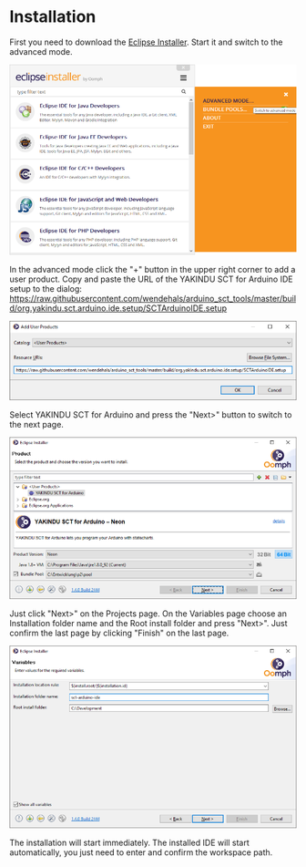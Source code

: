 # Installation

First you need to download the [Eclipse Installer](https://www.eclipse.org/downloads/). Start it and switch to the advanced mode.

![Installer - Switch to Advanced Mode](screenshots/Installer_AdvancedMode.png)

In the advanced mode click the "+" button in the upper right corner to add a user product. Copy and paste the URL of the YAKINDU SCT for Arduino IDE setup to the dialog:
https://raw.githubusercontent.com/wendehals/arduino_sct_tools/master/build/org.yakindu.sct.arduino.ide.setup/SCTArduinoIDE.setup

![Installer - Add the YAKINDU SCT for Arduino IDE setup to the user products](screenshots/Installer_AddUserProduct.png)

Select YAKINDU SCT for Arduino and press the "Next>" button to switch to the next page.  

![Installer - YAKINDU SCT for Arduino IDE](screenshots/Installer_UserProductSetup.png)

Just click "Next>" on the Projects page. On the Variables page choose an Installation folder name and the Root install folder and press "Next>". Just confirm the last page by clicking "Finish" on the last page. 

![Installer - Variables](screenshots/Installer_Variables.png)

The installation will start immediately. The installed IDE will start automatically, you just need to enter and confirm the workspace path.
